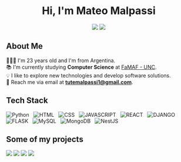  <h1 align="center">Hi, I'm Mateo Malpassi<width="30px"></h1>

<p align=center>
  <a href="https://www.linkedin.com/in/mateo-malpassi-0985212a6/"><img src="https://img.shields.io/badge/LinkedIn-grey?style=for-the-badge&logo=linkedin&logoColor=blue"/></a>
  <a href="mailto:tutemalpassi1@gmail.com"><img src="https://img.shields.io/badge/Gmail-grey?style=for-the-badge&logo=gmail&logoColor=red"/></a>
</p>

<h2>About Me</h2>
<p>
  👨🏻‍💻 I'm 23 years old and I'm from Argentina.<br>
  📚 I'm currently studying <strong>Computer Science</strong> at <a href="https://www.famaf.unc.edu.ar/">FaMAF - UNC</strong></a>.<br>
  💡 I like to explore new technologies and develop software solutions.<br>
  📲 Reach me via email at <a href="mailto:tutemalpassi1@gmail.com"><strong>tutemalpassi1@gmail.com</strong></a>.<br>
</p>

<h2>Tech Stack</h2>

  ![Python](https://img.shields.io/badge/python-3670A0?style=for-the-badge&logo=python&logoColor=ffdd54)
  &nbsp;
  ![HTML](https://img.shields.io/badge/html-%23E34F26.svg?style=for-the-badge&logo=html5&logoColor=white)
  &nbsp;
  ![CSS](https://img.shields.io/badge/css-%231572B6.svg?style=for-the-badge&logo=css3&logoColor=white)
  &nbsp;
  ![JAVASCRIPT](https://img.shields.io/badge/javascript-F7DF1E?style=for-the-badge&logo=javascript&logoColor=black)
  &nbsp;
  ![REACT](https://img.shields.io/badge/react-61DAFB?style=for-the-badge&logo=react&logoColor=black)
  &nbsp;
  ![DJANGO](https://img.shields.io/badge/django-092E20?style=for-the-badge&logo=django&logoColor=white)
  &nbsp;
  ![FLASK](https://img.shields.io/badge/flask-000000?style=for-the-badge&logo=flask&logoColor=white)
  &nbsp;
  ![MySQL](https://img.shields.io/badge/mysql-4479A1?style=for-the-badge&logo=mysql&logoColor=white)
  &nbsp;
  ![MongoDB](https://img.shields.io/badge/mongodb-47A248?style=for-the-badge&logo=mongodb&logoColor=white)
  &nbsp;
  ![NestJS](https://img.shields.io/badge/nestjs-E0234E?style=for-the-badge&logo=nestjs&logoColor=white)


<h2>Some of my projects</h2>
<a href="https://github.com/MMalpassi/BlogApp"><img src="https://github-readme-stats.vercel.app/api/pin/?username=MMalpassi&repo=BlogApp&theme=great-gatsby"/></a>
<a href="https://github.com/MMalpassi/FullStackOpen"><img src="https://github-readme-stats.vercel.app/api/pin/?username=MMalpassi&repo=FullStackOpen&theme=great-gatsby"/></a>
<a href="https://github.com/MMalpassi/Memento"><img src="https://github-readme-stats.vercel.app/api/pin/?username=MMalpassi&repo=Memento&theme=great-gatsby"/></a>
<a href="https://github.com/MMalpassi/GameFinder"><img src="https://github-readme-stats.vercel.app/api/pin/?username=MMalpassi&repo=GameFinder&theme=great-gatsby"/></a>
